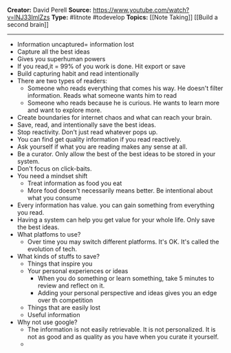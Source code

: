 **Creator:** David Perell
**Source:** https://www.youtube.com/watch?v=lNJ33ImlZzs
**Type:** #litnote #todevelop 
**Topics:** [[Note Taking]] [[Build a second brain]]

---

- Information uncaptured= information lost
- Capture all the best ideas
- Gives you superhuman powers
- If you read,it = 99% of you work is done. Hit export or save
- Build capturing habit and read intentionally
- There are two types of readers:
	-  Someone who reads everything that comes his way. He doesn't filter information. Reads what someone wants him to read
	- Someone who reads because he is curious. He wants to learn more and want to explore more.
- Create boundaries for internet chaos and what can reach your brain. 
- Save, read, and intentionally save the best ideas.
- Stop reactivity. Don't just read whatever pops up. 
- You can find get quality information if you read reactively.
- Ask yourself if what you are reading makes any sense at all.
- Be a curator. Only allow the best of the best ideas to be stored in your system.
- Don't focus on click-baits.
- You need a mindset shift
	- Treat information as food you eat
	- More food doesn't necessarily means better. Be intentional about what you consume
- Every information has value. you can gain something from everything you read. 
- Having a system can help you get value for your whole life. Only save the best ideas.
- What platfoms to use?
	- Over time you may switch different platforms. It's OK. It's called the evolution of tech.
- What kinds of stuffs to save?
	- Things that inspire you
	- Your personal experiences or ideas
		- When you do something or learn something, take 5 minutes to review and reflect on it. 
		- Adding your personal perspective and ideas gives you an edge over th competition
	- Things that are easily lost
	- Useful information
- Why not use google?
	- The information is not easily retrievable. It is not personalized. It is not as good and as quality as you have when you curate it yourself.
	- 
